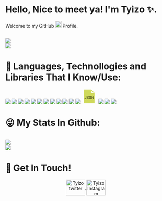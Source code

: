 <h1 align="left">Hello, Nice to meet ya! I'm Tyizo ✨.</h1>
<p align="left">Welcome to my GitHub <img src="https://media.giphy.com/media/Q7LHmoFwVP6Yc1swZs/giphy.gif" height="20px"> Profile.</p>

<br>
      <img src="https://discord.c99.nl/widget/theme-4/700355626852679820.png" align="center">
      <br>
  <img src="https://komarev.com/ghpvc/?username=tyizo&color=1c1c1c" >

<br>


<h1 align="left">🧨 Languages, Technollogies and Libraries That I Know/Use: </h1>
<span align="center" >
<img src="https://img.icons8.com/color/48/000000/javascript.png" />
<img src="https://img.icons8.com/color/48/000000/typescript.png" />
<img src="https://img.icons8.com/color/48/000000/nodejs.png"/>
<img src="https://img.icons8.com/officel/40/000000/php-logo.png"/>
<img src="https://img.icons8.com/color/48/000000/html-5--v1.png"/>
<img src="https://img.icons8.com/color/48/000000/css3.png"/>      
<img src="https://img.icons8.com/color/48/000000/express.png"/>      
<img src="https://img.icons8.com/color/48/000000/visual-studio-code-2019.png"/>
<img src="https://img.icons8.com/color/48/000000/sass.png"/>
<img src="https://img.icons8.com/color/48/000000/linux--v1.png"/>
<img src="https://img.icons8.com/color/48/000000/python--v1.png"/>
<img src="https://img.icons8.com/color/48/000000/npm.png"/>
<svg xmlns="http://www.w3.org/2000/svg" x="0px" y="0px"
width="48" height="48"
viewBox="0 0 172 172"
style=" fill:#000000;"><g fill="none" fill-rule="nonzero" stroke="none" stroke-width="1" stroke-linecap="butt" stroke-linejoin="miter" stroke-miterlimit="10" stroke-dasharray="" stroke-dashoffset="0" font-family="none" font-weight="none" font-size="none" text-anchor="none" style="mix-blend-mode: normal"><path d="M0,172v-172h172v172z" fill="none"></path><g><path d="M143.33333,161.25h-114.66667v-150.5h78.83333l35.83333,35.83333z" fill="#cfd95b"></path><path d="M137.95833,50.16667h-34.04167v-34.04167z" fill="#f5f7e1"></path><path d="M46.612,82.41667h7.138v24.47058c0,3.42567 -0.95675,6.18842 -2.86308,8.256c-1.9135,2.064 -4.37167,3.10675 -7.38167,3.10675c-3.23933,0 -5.75483,-0.96392 -7.55008,-2.88458c-1.79525,-1.92783 -2.69467,-4.60458 -2.69467,-8.041h7.16308c0,3.33608 1.02842,4.99875 3.08167,4.99875c2.07117,0 3.10675,-1.92425 3.10675,-5.77633zM73.09283,108.62158c0,-1.41542 -0.36192,-2.49758 -1.09292,-3.225c-0.72383,-0.72383 -2.04608,-1.47633 -3.96317,-2.25392c-3.49733,-1.32942 -6.01283,-2.881 -7.5465,-4.66192c-1.53367,-1.7845 -2.3005,-3.8915 -2.3005,-6.31742c0,-2.93475 1.03917,-5.29617 3.12467,-7.07708c2.08908,-1.78092 4.73717,-2.66958 7.94783,-2.66958c2.13925,0 4.04917,0.4515 5.72617,1.3545c1.677,0.903 2.967,2.17508 3.86642,3.81983c0.903,1.64117 1.3545,3.51883 1.3545,5.60433h-7.01975c0,-1.63042 -0.34758,-2.86667 -1.04275,-3.72308c-0.69517,-0.85642 -1.6985,-1.27925 -3.00283,-1.27925c-1.23267,0 -2.18942,0.35475 -2.87383,1.08933c-0.688,0.72742 -1.02842,1.70567 -1.02842,2.93475c0,0.95675 0.38342,1.82033 1.15025,2.59433c0.76683,0.774 2.12133,1.58025 4.07067,2.40442c3.40058,1.22908 5.87308,2.74125 7.41033,4.52575c1.54442,1.79167 2.31483,4.0635 2.31483,6.82983c0,3.03867 -0.9675,5.40725 -2.89892,7.1165c-1.935,1.70567 -4.56517,2.56208 -7.88333,2.56208c-2.25033,0 -4.30358,-0.46583 -6.15617,-1.39033c-1.85617,-0.9245 -3.30383,-2.25033 -4.35017,-3.9775c-1.04275,-1.72358 -1.56592,-3.7625 -1.56592,-6.10242h7.06633c0,2.01025 0.39058,3.46867 1.17175,4.37883c0.78117,0.91017 2.06042,1.36883 3.83417,1.36883c2.45817,0 3.68725,-1.29717 3.68725,-3.90583zM136.16667,118.25h-7.2025l-10.53142,-23.38842v23.38842h-7.2025v-35.66492h7.2025l10.5565,23.41708v-23.41708h7.17742zM107.5,103.46875c0,4.67983 -1.10367,8.31333 -3.311,10.9005c-2.20375,2.58717 -5.26392,3.88075 -9.18408,3.88075c-3.90583,0 -6.96958,-1.28642 -9.19842,-3.84492c-2.23242,-2.5585 -3.36117,-6.14542 -3.39342,-10.76433v-5.96267c0,-4.79092 1.10725,-8.5355 3.32175,-11.223c2.2145,-2.69825 5.289,-4.03842 9.2235,-4.03842c3.87,0 6.91583,1.32225 9.14825,3.97033c2.22883,2.64092 3.35758,6.34967 3.39342,11.12267zM100.45158,97.62433c0,-3.14258 -0.44792,-5.4825 -1.33658,-7.01975c-0.89225,-1.53008 -2.279,-2.29692 -4.15667,-2.29692c-1.86333,0 -3.24292,0.73817 -4.13158,2.21092c-0.89583,1.47633 -1.3545,3.73025 -1.38675,6.74742v6.19917c0,3.053 0.45508,5.29617 1.36167,6.74742c0.90658,1.44408 2.30767,2.16433 4.20325,2.16433c1.8275,0 3.18917,-0.69875 4.085,-2.12133c0.89225,-1.40825 1.34375,-3.60125 1.36167,-6.56825z" fill="#696e2d"></path></g></g></svg>
<img src="https://img.icons8.com/ios-filled/50/000000/jquery.png"/>      
<img src="https://img.icons8.com/color/48/000000/vue-js.png"/>   
<img src="https://img.icons8.com/color/48/000000/golang.png"/>      
</span>
<br>

<h1 align="left">😜 My Stats In Github: </h1> 
<br>
  <img src="https://github-readme-stats.vercel.app/api?username=tyizo&show_icons=true&title_color=4F8CC9&text_color=9f9f9f&bg_color=00000000&hide_border=true&icon_color=4F8CC9&hide_title=true&count_private=true" align="left">
<br>
  <img src="https://github-readme-stats.vercel.app/api/top-langs/?username=tyizo&show_icons=true&title_color=4F8CC9&text_color=9f9f9f&bg_color=00000000&hide_border=true&icon_color=4F8CC9&hide_title=true&count_private=true">
  <br>

<h1 align="left">🚀 Get In Touch!</h1>
<p align="center">
  <a href="https://twitter.com/1xm0d" target="blank">
    <img align="center" src="https://cdn.jsdelivr.net/npm/simple-icons@3.0.1/icons/twitter.svg" alt="Tyizo twitter" height="50" width="60" />
  </a>
<a href="https://instagram.com/1xm0d" target="blank">
  <img align="center" src="https://cdn.jsdelivr.net/npm/simple-icons@3.0.1/icons/instagram.svg" alt="Tyizo Instagram" height="50" width="60" />
 </a>
</p>
